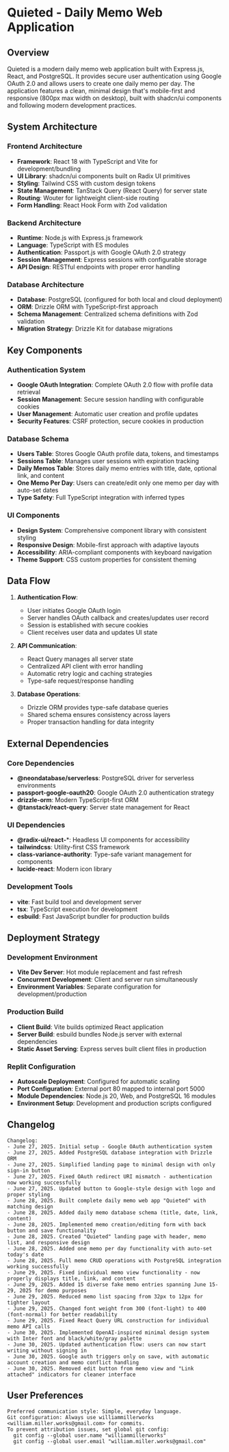 # Quieted - Daily Memo Web Application

## Overview

Quieted is a modern daily memo web application built with Express.js, React, and PostgreSQL. It provides secure user authentication using Google OAuth 2.0 and allows users to create one daily memo per day. The application features a clean, minimal design that's mobile-first and responsive (800px max width on desktop), built with shadcn/ui components and following modern development practices.

## System Architecture

### Frontend Architecture
- **Framework**: React 18 with TypeScript and Vite for development/bundling
- **UI Library**: shadcn/ui components built on Radix UI primitives
- **Styling**: Tailwind CSS with custom design tokens
- **State Management**: TanStack Query (React Query) for server state
- **Routing**: Wouter for lightweight client-side routing
- **Form Handling**: React Hook Form with Zod validation

### Backend Architecture
- **Runtime**: Node.js with Express.js framework
- **Language**: TypeScript with ES modules
- **Authentication**: Passport.js with Google OAuth 2.0 strategy
- **Session Management**: Express sessions with configurable storage
- **API Design**: RESTful endpoints with proper error handling

### Database Architecture
- **Database**: PostgreSQL (configured for both local and cloud deployment)
- **ORM**: Drizzle ORM with TypeScript-first approach
- **Schema Management**: Centralized schema definitions with Zod validation
- **Migration Strategy**: Drizzle Kit for database migrations

## Key Components

### Authentication System
- **Google OAuth Integration**: Complete OAuth 2.0 flow with profile data retrieval
- **Session Management**: Secure session handling with configurable cookies
- **User Management**: Automatic user creation and profile updates
- **Security Features**: CSRF protection, secure cookies in production

### Database Schema
- **Users Table**: Stores Google OAuth profile data, tokens, and timestamps
- **Sessions Table**: Manages user sessions with expiration tracking
- **Daily Memos Table**: Stores daily memo entries with title, date, optional link, and content
- **One Memo Per Day**: Users can create/edit only one memo per day with auto-set dates
- **Type Safety**: Full TypeScript integration with inferred types

### UI Components
- **Design System**: Comprehensive component library with consistent styling
- **Responsive Design**: Mobile-first approach with adaptive layouts
- **Accessibility**: ARIA-compliant components with keyboard navigation
- **Theme Support**: CSS custom properties for consistent theming

## Data Flow

1. **Authentication Flow**:
   - User initiates Google OAuth login
   - Server handles OAuth callback and creates/updates user record
   - Session is established with secure cookies
   - Client receives user data and updates UI state

2. **API Communication**:
   - React Query manages all server state
   - Centralized API client with error handling
   - Automatic retry logic and caching strategies
   - Type-safe request/response handling

3. **Database Operations**:
   - Drizzle ORM provides type-safe database queries
   - Shared schema ensures consistency across layers
   - Proper transaction handling for data integrity

## External Dependencies

### Core Dependencies
- **@neondatabase/serverless**: PostgreSQL driver for serverless environments
- **passport-google-oauth20**: Google OAuth 2.0 authentication strategy
- **drizzle-orm**: Modern TypeScript-first ORM
- **@tanstack/react-query**: Server state management for React

### UI Dependencies
- **@radix-ui/react-***: Headless UI components for accessibility
- **tailwindcss**: Utility-first CSS framework
- **class-variance-authority**: Type-safe variant management for components
- **lucide-react**: Modern icon library

### Development Tools
- **vite**: Fast build tool and development server
- **tsx**: TypeScript execution for development
- **esbuild**: Fast JavaScript bundler for production builds

## Deployment Strategy

### Development Environment
- **Vite Dev Server**: Hot module replacement and fast refresh
- **Concurrent Development**: Client and server run simultaneously
- **Environment Variables**: Separate configuration for development/production

### Production Build
- **Client Build**: Vite builds optimized React application
- **Server Build**: esbuild bundles Node.js server with external dependencies
- **Static Asset Serving**: Express serves built client files in production

### Replit Configuration
- **Autoscale Deployment**: Configured for automatic scaling
- **Port Configuration**: External port 80 mapped to internal port 5000
- **Module Dependencies**: Node.js 20, Web, and PostgreSQL 16 modules
- **Environment Setup**: Development and production scripts configured

## Changelog

```
Changelog:
- June 27, 2025. Initial setup - Google OAuth authentication system
- June 27, 2025. Added PostgreSQL database integration with Drizzle ORM
- June 27, 2025. Simplified landing page to minimal design with only sign-in button
- June 27, 2025. Fixed OAuth redirect URI mismatch - authentication now working successfully
- June 27, 2025. Updated button to Google-style design with logo and proper styling
- June 28, 2025. Built complete daily memo web app "Quieted" with matching design
- June 28, 2025. Added daily memo database schema (title, date, link, content)
- June 28, 2025. Implemented memo creation/editing form with back button and save functionality
- June 28, 2025. Created "Quieted" landing page with header, memo list, and responsive design
- June 28, 2025. Added one memo per day functionality with auto-set today's date
- June 28, 2025. Full memo CRUD operations with PostgreSQL integration working successfully
- June 29, 2025. Fixed individual memo view functionality - now properly displays title, link, and content
- June 29, 2025. Added 15 diverse fake memo entries spanning June 15-29, 2025 for demo purposes
- June 29, 2025. Reduced memo list spacing from 32px to 12px for tighter layout
- June 29, 2025. Changed font weight from 300 (font-light) to 400 (font-normal) for better readability
- June 29, 2025. Fixed React Query URL construction for individual memo API calls
- June 30, 2025. Implemented OpenAI-inspired minimal design system with Inter font and black/white/gray palette
- June 30, 2025. Updated authentication flow: users can now start writing without signing in
- June 30, 2025. Google auth triggers only on save, with automatic account creation and memo conflict handling
- June 30, 2025. Removed edit button from memo view and "Link attached" indicators for cleaner interface
```

## User Preferences

```
Preferred communication style: Simple, everyday language.
Git configuration: Always use williammillerworks <william.miller.works@gmail.com> for commits.
To prevent attribution issues, set global git config:
  git config --global user.name "williammillerworks"
  git config --global user.email "william.miller.works@gmail.com"
```